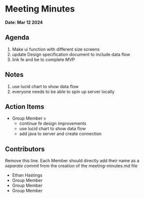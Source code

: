# Meeting Minutes
**Date: Mar 12 2024**

## Agenda
1. Make ui function with different size screens
2. update Design specification document to include data flow
3. link fe and be to complete MVP

## Notes
1. use lucid chart to show data flow
3. everyone needs to be able to spin up server locally

## Action Items
* Group Member `n`
    * continue fe design improvements
    * use lucid chart to show data flow
    * add java to server and create connection

## Contributors
Remove this line. Each Member should directly add their name as a _separate commit_ from the creation of the meeting-minutes.md file
* Ethan Hastings
* Group Member
* Group Member
* Group Member